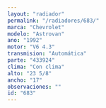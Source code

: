 ```yaml
---
layout: "radiador"
permalink: "/radiadores/683/"
marca: "Chevrolet"
modelo: "Astrovan"
ano: "1992"
motor: "V6 4.3"
transmision: "Automática"
parte: "433924"
clima: "Con clima"
alto: "23 5/8"
ancho: "17"
observaciones: ""
id: "683"
---
```


